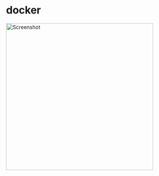 # docker
<img width="402" alt="Screenshot" src="https://github.com/sashankpannala/docker/blob/main/qr_code_log.png">
